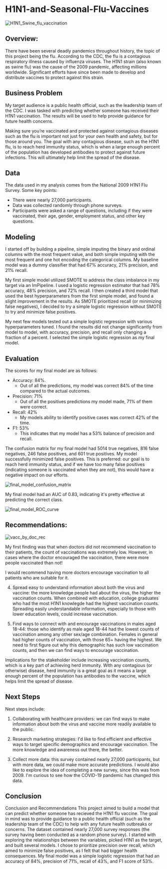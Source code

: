 # H1N1-and-Seasonal-Flu-Vaccines
![H1N1_Swine_flu_vaccination](./Images/H1N1_Swine_flu_vaccination.jpg)

## Overview:
There have been several deadly pandemics throughout history, the topic of this project being the flu. According to the CDC, the flu is a contagious respiratory illness caused by influenza viruses. The H1N1 strain (also known as swine flu) was the cause of the 2009 pandemic, affecting millions worldwide. Significant efforts have since been made to develop and distribute vaccines to protect against this strain.

## Business Problem
My target audience is a public health official, such as the leadership team of the CDC. I was tasked with predicting whether someone has received their H1N1 vaccination. The results will be used to help provide guidance for future health concerns. 

Making sure you’re vaccinated and protected against contagious diseases such as the flu is important not just for your own health and safety, but for those around you. The goal with any contagious disease, such as the H1N1 flu, is to reach herd immunity status, which is when a large enough percent of the population has developed antibodies to protect against future infections. This will ultimately help limit the spread of the disease.

## Data
The data used in my analysis comes from the National 2009 H1N1 Flu Survey. Some key points:
- There were nearly 27,000 participants.
- Data was collected randomly through phone surveys.
- Participants were asked a range of questions, including if they were vaccinated, their age, gender, employment status, and other key questions. 

## Modeling
I started off by building a pipeline, simple imputing the binary and ordinal columns with the most frequent value, and both simple imputing with the most frequent and one hot encoding the categorical columns. My baseline model was a dummy classifier that had 67% accuracy, 21% precision, and 21% recall. 

My first simple model utilized SMOTE to address the class imbalance in my target via an ImPipeline. I used a logistic regression estimator that had 78% accuracy, 48% precision, and 72% recall. I then created a third model that used the best hyperparameters from the first simple model, and found a slight improvement in the results. As SMOTE prioritized recall (or minimizing false negatives), I decided to try a simple logistic regression without SMOTE to try and minimize false positives. 

My next few models tested out a simple logistic regression with various hyperparameters tuned. I found the results did not change significantly from model to model, with accuracy, precision, and recall only changing a fraction of a percent. I selected the simple logistic regression as my final model. 

## Evaluation
The scores for my final model are as follows: 
- Accuracy: 84%.
  - Out of all the predictions, my model was correct 84% of the time compared to the actual outcomes. 
- Precision: 71%
  - Out of all the positives predictions my model made, 71% of them were correct. 
- Recall: 42%
  - My models ability to identify positive cases was correct 42% of the time. 
- F1: 53%
  - This indicates that my model has a 53% balance of precision and recall. 

The confusion matrix for my final model had 5014 true negatives, 816 false negatives, 246 false positives, and 601 true positives. My model successfully minimized false positives. This is preferred: our goal is to reach herd immunity status, and if we have too many false positives (indicating someone is vaccinated when they are not), this would have a negative impact on our efforts. 

![final_model_confusion_matrix](./Images/final_model_confusion_matrix.png)

My final model had an AUC of 0.83, indicating it's pretty effective at predicting the correct class. 

![final_model_ROC_curve](./Images/final_model_ROC_curve.png)

## Recommendations: 
![vacc_by_doc_rec](./Images/vacc_by_doc_rec_full.png)

My first finding was that when doctors did not recommend vaccination to their patients, the count of vaccinations was extremely low. However, in cases where the doctor encouraged the vaccination, there were more people vaccinated than not!

I would recommend having more doctors encourage vaccination to all patients who are suitable for it. 



4. Spread easy to understand information about both the virus and vaccine: the more knowledge people had about the virus, the higher the vaccination counts. When combined with education, college graduates who had the most H1N1 knowlegde had the highest vaccination counts. Spreading easily understandable information, especially to those with lower education levels, could increase vaccination.

5. Find ways to connect with and encourage vaccinations in males aged 18-44: those who identify as male aged 18-44 had the lowest counts of vaccination among any other sex/age combination. Females in general had higher counts of vaccination, with those 65+ having the highest. We need to first figure out why this demographic has such low vaccination counts, and then we can find ways to encourage vaccination.

Implications for the stakeholder include increasing vaccination counts, which is a key part of achieving herd immunity. With any contagious (or otherwise) disease, herd immunity is a great goal as it means a large enough percent of the population has antibodies to the vaccine, which helps limit the spread of disease.

## Next Steps
Next steps include:

1. Collaborating with healthcare providers: we can find ways to make information about both the virus and vaccine more readily available to the public.

2. Research marketing strategies: I'd like to find efficient and effective ways to target specific demographics and encourage vaccination. The more knowledge and awareness out there, the better.

3. Collect more data: this survey contained nearly 27,000 participants, but with more data, we could make more accurate predictions. I would also like to explore the idea of completing a new survey, since this was from 2009. I'm curious to see how the COVID-19 pandemic has changed this data.

## Conclusion
Conclusion and Recommendations
This project aimed to build a model that can predict whether someone has recieved the H1N1 flu vaccine. The goal in mind was to provide guidance to a public health official (such as the leadership team of the CDC) to help with any future health outbreaks or concerns. The dataset contained nearly 27,000 survey responses (the survey having been conducted as a random phone survey). I started with exploring the relationships between the variables, picked H1N1 as the target, and built several models. I chose to prioritize precision over recall, which aimed to minimize false positives, as I felt that had bigger health consequences. My final model was a simple logistic regression that had an accuracy of 84%, precision of 71%, recall of 43%, and F1 score of 53%.

